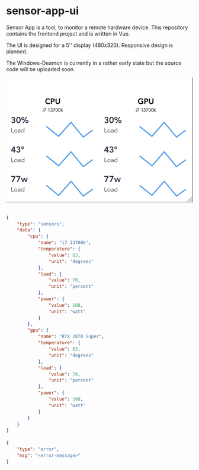 # sensor-app-ui
Sensor App is a tool, to monitor a remote hardware device.
This repository contains the frontend project and is written in Vue.

The UI is designed for a 5'' display (480x320). Responsive design is planned.

The Windows-Deamon is currently in a rather early state but the source code will
be uploaded soon. 

![screenshot](./github/Screenshot%202023-05-21%20at%2016.33.20.png)

## 
```json
{
    "type": "sensors",
    "data": {
        "cpu": {
            "name": "i7 13700k",
            "temperature": {
                "value": 63,
                "unit": "degrees"
            },
            "load": {
                "value": 70,
                "unit": "percent"
            },
            "power": {
                "value": 108,
                "unit": "watt"
            }
        },
        "gpu": {
            "name": "RTX 2070 Super",
            "temperature": {
                "value": 63,
                "unit": "degrees"
            },
            "load": {
                "value": 70,
                "unit": "percent"
            },
            "power": {
                "value": 108,
                "unit": "watt"
            }
        } 
    }
}

{
    "type": "error",
    "msg": "<error-message>"
}
```
